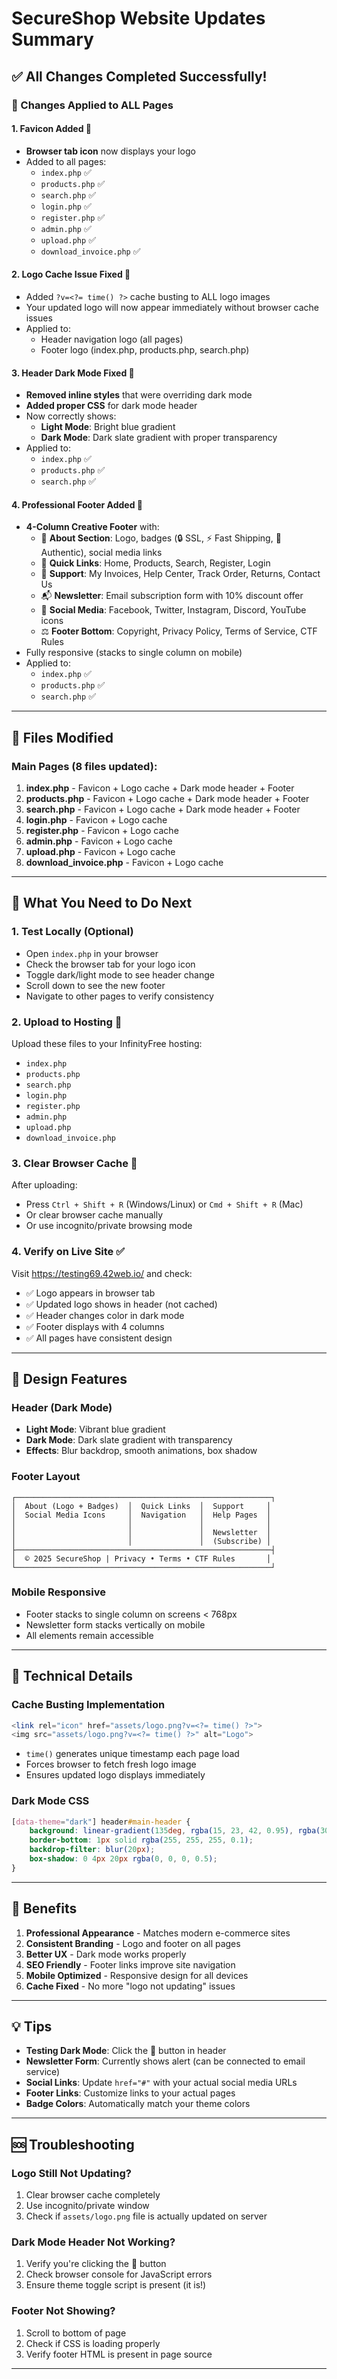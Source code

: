 # SecureShop Website Updates Summary

## ✅ All Changes Completed Successfully!

### 🎨 Changes Applied to ALL Pages

#### 1. **Favicon Added** 🌟
- **Browser tab icon** now displays your logo
- Added to all pages:
  - `index.php` ✅
  - `products.php` ✅
  - `search.php` ✅
  - `login.php` ✅
  - `register.php` ✅
  - `admin.php` ✅
  - `upload.php` ✅
  - `download_invoice.php` ✅

#### 2. **Logo Cache Issue Fixed** 🔄
- Added `?v=<?= time() ?>` cache busting to ALL logo images
- Your updated logo will now appear immediately without browser cache issues
- Applied to:
  - Header navigation logo (all pages)
  - Footer logo (index.php, products.php, search.php)

#### 3. **Header Dark Mode Fixed** 🌙
- **Removed inline styles** that were overriding dark mode
- **Added proper CSS** for dark mode header
- Now correctly shows:
  - **Light Mode**: Bright blue gradient
  - **Dark Mode**: Dark slate gradient with proper transparency
- Applied to:
  - `index.php` ✅
  - `products.php` ✅
  - `search.php` ✅

#### 4. **Professional Footer Added** 🎯
- **4-Column Creative Footer** with:
  - 📱 **About Section**: Logo, badges (🔒 SSL, ⚡ Fast Shipping, 💯 Authentic), social media links
  - 🔗 **Quick Links**: Home, Products, Search, Register, Login
  - 💁 **Support**: My Invoices, Help Center, Track Order, Returns, Contact Us
  - 📬 **Newsletter**: Email subscription form with 10% discount offer
  - 🎨 **Social Media**: Facebook, Twitter, Instagram, Discord, YouTube icons
  - ⚖️ **Footer Bottom**: Copyright, Privacy Policy, Terms of Service, CTF Rules
- Fully responsive (stacks to single column on mobile)
- Applied to:
  - `index.php` ✅
  - `products.php` ✅
  - `search.php` ✅

---

## 📁 Files Modified

### Main Pages (8 files updated):
1. **index.php** - Favicon + Logo cache + Dark mode header + Footer
2. **products.php** - Favicon + Logo cache + Dark mode header + Footer
3. **search.php** - Favicon + Logo cache + Dark mode header + Footer
4. **login.php** - Favicon + Logo cache
5. **register.php** - Favicon + Logo cache
6. **admin.php** - Favicon + Logo cache
7. **upload.php** - Favicon + Logo cache
8. **download_invoice.php** - Favicon + Logo cache

---

## 🎯 What You Need to Do Next

### 1. **Test Locally** (Optional)
- Open `index.php` in your browser
- Check the browser tab for your logo icon
- Toggle dark/light mode to see header change
- Scroll down to see the new footer
- Navigate to other pages to verify consistency

### 2. **Upload to Hosting** 🚀
Upload these files to your InfinityFree hosting:
- `index.php`
- `products.php`
- `search.php`
- `login.php`
- `register.php`
- `admin.php`
- `upload.php`
- `download_invoice.php`

### 3. **Clear Browser Cache** 🔄
After uploading:
- Press `Ctrl + Shift + R` (Windows/Linux) or `Cmd + Shift + R` (Mac)
- Or clear browser cache manually
- Or use incognito/private browsing mode

### 4. **Verify on Live Site** ✅
Visit https://testing69.42web.io/ and check:
- ✅ Logo appears in browser tab
- ✅ Updated logo shows in header (not cached)
- ✅ Header changes color in dark mode
- ✅ Footer displays with 4 columns
- ✅ All pages have consistent design

---

## 🎨 Design Features

### Header (Dark Mode)
- **Light Mode**: Vibrant blue gradient
- **Dark Mode**: Dark slate gradient with transparency
- **Effects**: Blur backdrop, smooth animations, box shadow

### Footer Layout
```
┌─────────────────────────────────────────────────────────┐
│  About (Logo + Badges)  │  Quick Links  │  Support     │
│  Social Media Icons     │  Navigation   │  Help Pages  │
│                         │               │              │
│                         │               │  Newsletter  │
│                         │               │  (Subscribe) │
├─────────────────────────────────────────────────────────┤
│  © 2025 SecureShop | Privacy • Terms • CTF Rules       │
└─────────────────────────────────────────────────────────┘
```

### Mobile Responsive
- Footer stacks to single column on screens < 768px
- Newsletter form stacks vertically on mobile
- All elements remain accessible

---

## 🔧 Technical Details

### Cache Busting Implementation
```php
<link rel="icon" href="assets/logo.png?v=<?= time() ?>">
<img src="assets/logo.png?v=<?= time() ?>" alt="Logo">
```
- `time()` generates unique timestamp each page load
- Forces browser to fetch fresh logo image
- Ensures updated logo displays immediately

### Dark Mode CSS
```css
[data-theme="dark"] header#main-header {
    background: linear-gradient(135deg, rgba(15, 23, 42, 0.95), rgba(30, 41, 59, 0.95));
    border-bottom: 1px solid rgba(255, 255, 255, 0.1);
    backdrop-filter: blur(20px);
    box-shadow: 0 4px 20px rgba(0, 0, 0, 0.5);
}
```

---

## 🎉 Benefits

1. **Professional Appearance** - Matches modern e-commerce sites
2. **Consistent Branding** - Logo and footer on all pages
3. **Better UX** - Dark mode works properly
4. **SEO Friendly** - Footer links improve site navigation
5. **Mobile Optimized** - Responsive design for all devices
6. **Cache Fixed** - No more "logo not updating" issues

---

## 💡 Tips

- **Testing Dark Mode**: Click the 🌙 button in header
- **Newsletter Form**: Currently shows alert (can be connected to email service)
- **Social Links**: Update `href="#"` with your actual social media URLs
- **Footer Links**: Customize links to your actual pages
- **Badge Colors**: Automatically match your theme colors

---

## 🆘 Troubleshooting

### Logo Still Not Updating?
1. Clear browser cache completely
2. Use incognito/private window
3. Check if `assets/logo.png` file is actually updated on server

### Dark Mode Header Not Working?
1. Verify you're clicking the 🌙 button
2. Check browser console for JavaScript errors
3. Ensure theme toggle script is present (it is!)

### Footer Not Showing?
1. Scroll to bottom of page
2. Check if CSS is loading properly
3. Verify footer HTML is present in page source

---
